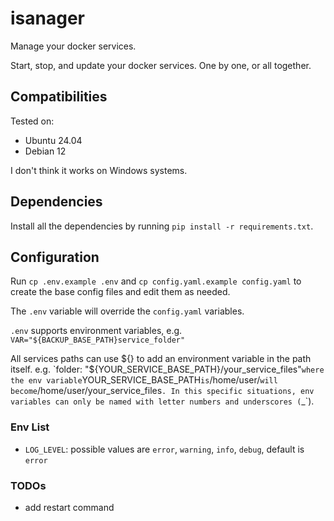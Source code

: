 # isanager

Manage your docker services.

Start, stop, and update your docker services. One by one, or all together.

## Compatibilities

Tested on:
- Ubuntu 24.04
- Debian 12

I don't think it works on Windows systems.

## Dependencies

Install all the dependencies by running `pip install -r requirements.txt`.

## Configuration

Run `cp .env.example .env` and `cp config.yaml.example config.yaml` to create the base config files and edit them as needed.

The `.env` variable will override the `config.yaml` variables.

`.env` supports environment variables, e.g. `VAR="${BACKUP_BASE_PATH}service_folder"`

All services paths can use ${} to add an environment variable in the path itself. e.g. `folder: "${YOUR_SERVICE_BASE_PATH}/your_service_files"` where the env variable `YOUR_SERVICE_BASE_PATH` is `/home/user/` will become `/home/user/your_service_files`. In this specific situations, env variables can only be named with letter numbers and underscores (`_`).

### Env List

- `LOG_LEVEL`: possible values are `error`, `warning`, `info`, `debug`, default is `error`

### TODOs
- add restart command
